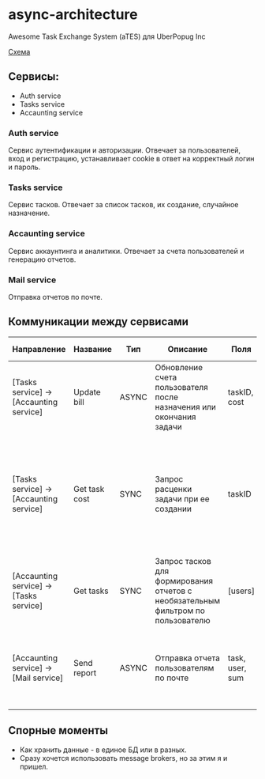 # async-architecture
Awesome Task Exchange System (aTES) для UberPopug Inc

[Схема](https://lucid.app/lucidchart/beeab6f0-1597-4557-b93b-a68c2187de18/edit?viewport_loc=-247%2C133%2C3072%2C1545%2C0_0&invitationId=inv_cd589129-252a-4fe1-982c-2dddee725cf4)

## Сервисы:
* Auth service
* Tasks service
* Accaunting service

### Auth service
Сервис аутентификации и авторизации. Отвечает за пользователей, вход и регистрацию, устанавливает cookie в ответ на корректный логин и пароль.

### Tasks service
Сервис тасков. Отвечает за список тасков, их создание, случайное назначение.

### Accaunting service
Сервис аккаунтинга и аналитики. Отвечает за счета пользователей и генерацию отчетов.

### Mail service
Отправка отчетов по почте.

## Коммуникации между сервисами
| Направление | Название | Тип | Описание | Поля | Ответ | Если сломается сеть или БД |
| - | - | - | - | - | - | - |
| [Tasks service] -> [Accaunting service] | Update bill | ASYNC | Обновление счета пользователя после назначения или окончания задачи | taskID, cost | | Формировать очередь на обновление данных и гарантированную доставку |
| [Tasks service] -> [Accaunting service] | Get task cost | SYNC | Запрос расценки задачи при ее создании | taskID | cost | Задача не получит расценку, такой задаче можно поставить статус Draft и не раздавать ее. Опять же, нужно с некой периодичностью опрашивать сервис расчетов |
| [Accaunting service] -> [Tasks service] | Get tasks | SYNC | Запрос тасков для формирования отчетов с необязательным фильтром по пользователю | [users] | tasks[] | Пользователи не получат отчет. |
| [Accaunting service] -> [Mail service] | Send report | ASYNC | Отправка отчета пользователям по почте | task, user, sum |  | Пользователь не получит отчет за день. Можно складывать отчеты в БД и отправлять по досупности сервиса. |

## Спорные моменты
* Как хранить данные - в единое БД или в разных.
* Сразу хочется использовать message brokers, но за этим я и пришел.
